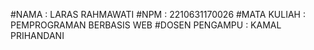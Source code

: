 #NAMA : LARAS RAHMAWATI
#NPM : 2210631170026
#MATA KULIAH : PEMPROGRAMAN BERBASIS WEB 
#DOSEN PENGAMPU : KAMAL PRIHANDANI
